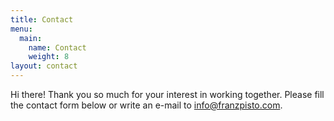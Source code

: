 ```yaml
---
title: Contact
menu:
  main:
    name: Contact
    weight: 8
layout: contact
---
```

Hi there! Thank you so much for your interest in working together. Please fill the contact form below or write an e-mail to [info@franzpisto.com](<mailto: info@franzpisto.com>).
